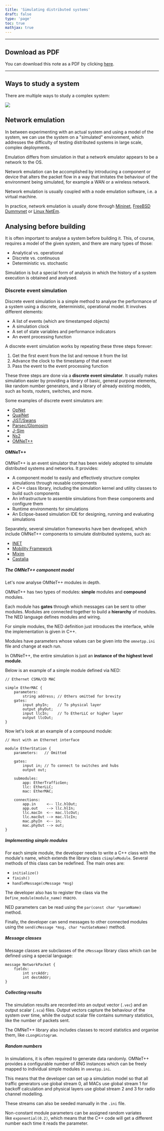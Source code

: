 ```yaml
---
title: 'Simulating distributed systems'
draft: false
type: 'page'
toc: true
mathjax: true
---
```


---

## Download as PDF

You can download this note as a PDF by clicking [here](simulation.pdf).

---

## Ways to study a system

There are multiple ways to study a complex system:

![](images/mermaid1.png)

## Network emulation

In between experimenting with an actual system and using a model of the system, we can use the system on a "simulated" environment, which addresses the difficulty of testing distributed systems in large scale, complex deployments.

Emulation differs from simulation in that a network emulator appears to be a network to the OS.

Network emulation can be accomplished by introducing a component or device that alters the packet flow in a way that imitates the behaviour of the environment being simulated, for example a WAN or a wireless network.

Network emulation is usually coupled with a node emulation software, i.e. a virtual machine.

In practice, network emulation is usually done through [Mininet](http://mininet.org/), [FreeBSD Dummynet](https://man.freebsd.org/cgi/man.cgi?dummynet) or [Linux NetEm](https://man7.org/linux/man-pages/man8/tc-netem.8.html).

## Analysing before building

It is often important to analyse a system before building it. This, of course, requires a model of the given system, and there are many types of those:

- Analytical vs. operational
- Discrete vs. continuous
- Deterministic vs. stochastic

Simulation is but a special form of analysis in which the history of a system execution is obtained and analysed.

### Discrete event simulation

Discrete event simulation is a simple method to analyse the performance of a system using a discrete, deterministic, operational model. It involves different elements:

- A list of events (which are timestamped objects)
- A simulation clock
- A set of state variables and performance indicators
- An event processing function

A discrete event simulation works by repeating these three steps forever:

1. Get the first event from the list and remove it from the list
2. Advance the clock to the timestamp of that event
3. Pass the event to the event processing function

These three steps are done via a **discrete event simulator**. It usually makes simulation easier by providing a library of basic, general purpose elements, like random number generators, and a library of already existing models, such as hosts, routers, switches, and more.

Some examples of discrete event simulators are:

- [OpNet](https://opnetprojects.com/opnet-network-simulator/)
- [QualNet](https://www.keysight.com/us/en/assets/3122-1395/technical-overviews/QualNet-Network-Simulator.pdf)
- [JiST/Swans](http://jist.ece.cornell.edu/)
- [Parsec/Glomosim](https://en.wikipedia.org/wiki/GloMoSim)
- [J-Sim](https://www.kiv.zcu.cz/j-sim/)
- [Ns2](https://www.isi.edu/nsnam/ns/)
- [OMNeT++](https://omnetpp.org/)

#### OMNeT++

OMNeT++ is an event simulator that has been widely adopted to simulate distributed systems and networks. It provides:

- A component model to easily and effectively structure complex simulations through reusable components
- A C++ class library, including the simulation kernel and utility classes to build such components
- An infrastructure to assemble simulations from these components and configure them
- Runtime environments for simulations
- An Eclipse-based simulation IDE for designing, running and evaluating simulations

Separately, several simulation frameworks have ben developed, which include OMNeT++ components to simulate distributed systems, such as:

- [INET](https://www.inetsim.org/)
- [Mobility Framework](https://omnetpp.org/download-items/MobilityFramework4.html)
- [Mixim](https://omnetpp.org/download-items/MiXiM.html)
- [Castalia](https://omnetpp.org/download-items/Castalia.html)

##### The OMNeT++ component model

Let's now analyse OMNeT++ modules in depth.

OMNeT++ has two types of modules: **simple** modules and **compound** modules.

Each module has **gates** through which messages can be sent to other modules. Modules are connected together to build a **hierarchy** of modules. The NED language defines modules and wiring.

For simple modules, the NED definition just introduces the interface, while the implementation is given in C++.

Modules have parameters whose values can be given into the `omnetpp.ini` file and change at each run.

In OMNeT++, the entire simulation is just an **instance of the highest level module**.

Below is an example of a simple module defined via NED:

```ned
// Ethernet CSMA/CD MAC

simple EtherMAC {
	parameters:
		string address; // Others omitted for brevity
	gates:
		input phyIn;    // To physical layer
		output phyOut;  
		input llcIn;    // To EtherLLC or higher layer
		output llcOut;
}
```

Now let's look at an example of a compound module:

```ned
// Host with an Ethernet interface

module EtherStation {
	parameters:   // Omitted
	
	gates:
		input in; // To connect to switches and hubs
		output out;
		
	submodules:
		app: EtherTrafficGen;
		llc: EtherLLC;
		mac: EtherMAC;
		
	connections:
		app.in     <-- llc.hlOut;
		app.out    --> llc.hlIn;
		llc.macIn  <-- mac.llcOut;
		llc.macOut --> mac.llcIn;
		mac.phyIn  <-- in;
		mac.phyOut --> out;
}
```

##### Implementing simple modules

For each simple module, the developer needs to write a C++ class with the module's name, which extends the library class `cSimpleModule`. Several methods of this class can be redefined. The main ones are:

- `initialize()`
- `finish()`
- `handleMessage(cMessage *msg)`

The developer also has to register the class via the `Define_module(module_name)` macro.

NED parameters can be read using the `par(const char *paramName)` method.

Finally, the developer can send messages to other connected modules using the `send(cMessage *msg, char *outGateName)` method.

##### Message classes

Message classes are subclasses of the `cMessage` library class which can be defined using a special language:

```
message NetworkPacket {
	fields:
		int srcAddr;
		int destAddr;
}
```

##### Collecting results

The simulation results are recorded into an output vector (`.vec`) and an output scalar (`.sca`) files. Output vectors capture the behaviour of the system over time, while the output scalar file contains summary statistics, like the number of packets sent.

The OMNeT++ library also includes classes to record statistics and organise them, like `cLongHistogram`.

##### Random numbers

In simulations, it is often required to generate data randomly. OMNeT++ provides a configurable number of RNG instances which can be freely mapped to individual simple modules in `omnetpp.ini`.

This means that the developer can set up a simulation model so that all traffic generators use global stream 0, all MACs use global stream 1 for backoff calculation and physical layers use global stream 2 and 3 for radio channel modelling.

These streams can also be seeded manually in the `.ini` file.

Non-constant module parameters can be assigned random variates like `exponential(0.2)`, which means that the C++ code will get a different number each time it reads the parameter.

